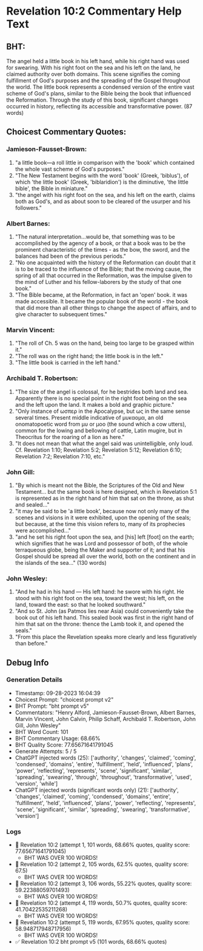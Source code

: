 # Revelation 10:2 Commentary Help Text

## BHT:
The angel held a little book in his left hand, while his right hand was used for swearing. With his right foot on the sea and his left on the land, he claimed authority over both domains. This scene signifies the coming fulfillment of God's purposes and the spreading of the Gospel throughout the world. The little book represents a condensed version of the entire vast scheme of God's plans, similar to the Bible being the book that influenced the Reformation. Through the study of this book, significant changes occurred in history, reflecting its accessible and transformative power. (87 words)

## Choicest Commentary Quotes:
### Jamieson-Fausset-Brown:
1. "a little book—a roll little in comparison with the 'book' which contained the whole vast scheme of God's purposes."
2. "The New Testament begins with the word 'book' (Greek, 'biblus'), of which 'the little book' (Greek, 'biblaridion') is the diminutive, 'the little bible', the Bible in miniature."
3. "the angel with his right foot on the sea, and his left on the earth, claims both as God's, and as about soon to be cleared of the usurper and his followers."

### Albert Barnes:
1. "The natural interpretation...would be, that something was to be accomplished by the agency of a book, or that a book was to be the prominent characteristic of the times - as the bow, the sword, and the balances had been of the previous periods."
2. "No one acquainted with the history of the Reformation can doubt that it is to be traced to the influence of the Bible; that the moving cause, the spring of all that occurred in the Reformation, was the impulse given to the mind of Luther and his fellow-laborers by the study of that one book."
3. "The Bible became, at the Reformation, in fact an 'open' book. it was made accessible. It became the popular book of the world - the book that did more than all other things to change the aspect of affairs, and to give character to subsequent times."

### Marvin Vincent:
1. "The roll of Ch. 5 was on the hand, being too large to be grasped within it."
2. "The roll was on the right hand; the little book is in the left."
3. "The little book is carried in the left hand."

### Archibald T. Robertson:
1. "The size of the angel is colossal, for he bestrides both land and sea. Apparently there is no special point in the right foot being on the sea and the left upon the land. It makes a bold and graphic picture."
2. "Only instance of ωσπερ in the Apocalypse, but ως in the same sense several times. Present middle indicative of μυκαομα, an old onomatopoetic word from μυ or μοο (the sound which a cow utters), common for the lowing and bellowing of cattle, Latin mugire, but in Theocritus for the roaring of a lion as here."
3. "It does not mean that what the angel said was unintelligible, only loud. Cf. Revelation 1:10; Revelation 5:2; Revelation 5:12; Revelation 6:10; Revelation 7:2; Revelation 7:10, etc."

### John Gill:
1. "By which is meant not the Bible, the Scriptures of the Old and New Testament... but the same book is here designed, which in Revelation 5:1 is represented as in the right hand of him that sat on the throne, as shut and sealed..."
2. "it may be said to be 'a little book', because now not only many of the scenes and visions in it were exhibited, upon the opening of the seals; but because, at the time this vision refers to, many of its prophecies were accomplished..."
3. "and he set his right foot upon the sea, and [his] left [foot] on the earth; which signifies that he was Lord and possessor of both, of the whole terraqueous globe, being the Maker and supporter of it; and that his Gospel should be spread all over the world, both on the continent and in the islands of the sea..." (130 words)

### John Wesley:
1. "And he had in his hand — His left hand: he swore with his right. He stood with his right foot on the sea, toward the west; his left, on the land, toward the east: so that he looked southward." 
2. "And so St. John (as Patmos lies near Asia) could conveniently take the book out of his left hand. This sealed book was first in the right hand of him that sat on the throne: thence the Lamb took it, and opened the seals."
3. "From this place the Revelation speaks more clearly and less figuratively than before."


## Debug Info
### Generation Details
- Timestamp: 09-28-2023 16:04:39
- Choicest Prompt: "choicest prompt v2"
- BHT Prompt: "bht prompt v5"
- Commentators: "Henry Alford, Jamieson-Fausset-Brown, Albert Barnes, Marvin Vincent, John Calvin, Philip Schaff, Archibald T. Robertson, John Gill, John Wesley"
- BHT Word Count: 101
- BHT Commentary Usage: 68.66%
- BHT Quality Score: 77.65671641791045
- Generate Attempts: 5 / 5
- ChatGPT injected words (25):
	['authority', 'changes', 'claimed', 'coming', 'condensed', 'domains', 'entire', 'fulfillment', 'held', 'influenced', 'plans', 'power', 'reflecting', 'represents', 'scene', 'significant', 'similar', 'spreading', 'swearing', 'through', 'throughout', 'transformative', 'used', 'version', 'while']
- ChatGPT injected words (significant words only) (21):
	['authority', 'changes', 'claimed', 'coming', 'condensed', 'domains', 'entire', 'fulfillment', 'held', 'influenced', 'plans', 'power', 'reflecting', 'represents', 'scene', 'significant', 'similar', 'spreading', 'swearing', 'transformative', 'version']

### Logs
- 🔄 Revelation 10:2 (attempt 1, 101 words, 68.66% quotes, quality score: 77.65671641791045) 
	- BHT WAS OVER 100 WORDS!
- 🔄 Revelation 10:2 (attempt 2, 105 words, 62.5% quotes, quality score: 67.5) 
	- BHT WAS OVER 100 WORDS!
- 🔄 Revelation 10:2 (attempt 3, 106 words, 55.22% quotes, quality score: 59.22388059701493) 
	- BHT WAS OVER 100 WORDS!
- 🔄 Revelation 10:2 (attempt 4, 119 words, 50.7% quotes, quality score: 41.70422535211268) 
	- BHT WAS OVER 100 WORDS!
- 🔄 Revelation 10:2 (attempt 5, 119 words, 67.95% quotes, quality score: 58.948717948717956) 
	- BHT WAS OVER 100 WORDS!
- ✅ Revelation 10:2 bht prompt v5 (101 words, 68.66% quotes)
